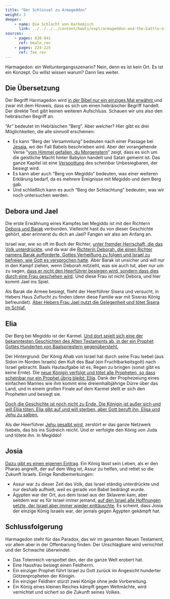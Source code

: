 ```yaml
---
title: "Der Schlüssel zu Armageddon"
weight: 3
deeper:
    - name: Die Schlacht von Karkemisch
      link: ../../../../content/bowls/expl/armageddon-and-the-battle-of-karkemish
sources: 
    - pages: 838-841
      ref: beale_rev
    - pages: 224-225
      ref: fee_rev
---
```


Harmagedon: ein Weltuntergangsszenario? Nein, denn es ist kein Ort. Es ist ein Konzept. Du willst wissen warum? Dann lies weiter.

## Die Übersetzung

<a name="8763"></a>
Der Begriff Harmagedon wird [in der Bibel nur ein einziges Mal erwähnt ](https://www.bibleserver.com/SLT/Offenbarung16%2C16)und zwar mit dem Hinweis, dass es sich um einen hebräischer Begriff handelt. Der direkte Text gibt keinen weiteren Aufschluss. Schauen wir uns also den hebräischen Begriff an.

“Ar” bedeutet im Hebräischen “Berg”. Aber welcher? Hier gibt es drei Möglichkeiten, die alle sinnvoll erscheinen:

- Es kann “Berg der Versammlung” bedeuten nach einer Passage bei [Jesaja](https://www.bibleserver.com/SLT/Jesaja14%2C13), wo der Fall Babels beschrieben wird. Aber der vorangehende Verse “[vom Himmel gefallen, du Morgenstern](https://www.bibleserver.com/SLT/Jesaja14%2C12)” zeigt, dass es sich um die geistliche Macht hinter Babylon handelt und Satan gemeint ist. Das ganze Kapitel ist eine [Verspottung](https://www.bibleserver.com/SLT/Jesaja14%2C3-4) des scheinbar Unbesiegbaren, der besiegt wird.
- Es kann aber auch “Berg von Megiddo” bedeuten, was einer weiteren Erklärung bedarf, da es mehrere Ereignisse mit Megiddo und dem Berg gab.
- Und schließlich kann es auch “Berg der Schlachtung” bedeuten, was wir noch untersuchen werden.

## Debora und Jael

<a name="adae"></a>
Die erste Erwähnung eines Kampfes bei Megiddo ist mit den Richtern [Debora und Barak](https://www.bibleserver.com/SLT/Richter4) verbunden. Vielleicht hast du von dieser Geschichte gehört, aber erinnerst du dich an Jael? Fangen wir also am Anfang an.

Israel war, wie so oft im Buch der Richter, [unter fremder Herrschaft, die das Volk unterdrückte](https://www.bibleserver.com/SLT/Richter4%2C1-3). und da war die [Richterin Deborah, die einen Richter namens Barak aufforderte, Gottes Verheißung zu folgen und Israel zu befreien, wie Gott es versprochen hatte](https://www.bibleserver.com/SLT/Richter4%2C3-7). Aber Barak ist unsicher und will nur in den Kampf ziehen, wenn Deborah mitzieht, was sie auch tut, aber nur um zu sagen, [dass er nicht den Heerführer besiegen wird, sondern dass dies durch eine Frau geschehen wird](https://www.bibleserver.com/SLT/Richter4%2C8-9). Und diese Frau ist nicht Debora, und hier kommt Jael ins Spiel.

Als Barak die Armee besiegt, flieht der Heerführer Sisera und versucht, in Hebers Haus Zuflucht zu finden (denn diese Familie war mit Siseras König befreundet). [Aber Hebers Frau Jael nutzt die Gelegenheit und tötet Sisera im Schlaf.](https://www.bibleserver.com/SLT/Richter4%2C15-21)

## Elia

<a name="5f7a"></a>
Der Berg bei Megiddo ist der Karmel. [Und dort spielt sich eine der bekanntesten Geschichten des Alten Testaments ab, in der ein Prophet Gottes Hunderten von Baalspriestern gegenübersteht.](https://www.bibleserver.com/SLT/1.K%C3%B6nige18)

Der Hintergrund: Der König Ahab von Israel hat durch seine Frau Isebel (aus Sidon im Norden Israels) den Kult des Baal (ein Fruchtbarkeitsgott) nach Israel gebracht. Baals Hautaufgabe ist es, Regen zu bringen (sonst gibt es keine Ernte). Die [neue Königin verfolgt und tötet alle Propheten, so dass scheinbar nur ein Prophet übrig bleibt: Elija](https://www.bibleserver.com/SLT/1.K%C3%B6nige19%2C10). Dank der Prophezeiung eines einfachen Mannes wie ihm kommt eine dreieinhalbjährige Dürre über das Land, und in einem großen Finale auf dem Karmel stellt er sich den Propheten und besiegt sie.

[Doch die Geschichte ist noch nicht zu Ende. Die Königin ist außer sich und will Elija töten. Elia gibt auf und will sterben, aber Gott beruft ihn, Elisa und Jehu zu salben.](https://www.bibleserver.com/SLT/1.K%C3%B6nige19)

Als der Heerführer [Jehu gesalbt wird](https://www.bibleserver.com/SLT/2.K%C3%B6nige9), zerstört er das ganze Netzwerk Isebels, das bis ins Südreich reicht. Und er verfolgte den König von Juda und tötete ihn. In Megiddo!

## Josia

<a name="2a48"></a>
[Dazu gibt es einen eigenen Eintrag](../../../../content/bowls/expl/armageddon-and-the-battle-of-karkemish). Ein König lässt sein Leben, als er den Pharao angreift, der auf dem Weg ist, Assur zu helfen, und rettet so die Zukunft Israels. Einige Randbemerkungen:

- Assur war zu dieser Zeit das Volk, das Israel ständig unterdrückte und nur deshalb aufhielt, weil es gerade von Babel bedrängt wurde.
- Ägypten war der Ort, aus dem Israel aus der Sklaverei kam, aber seitdem war es für Israel immer jemand, [auf den Israel alle Hoffnungen setzte, der Israel aber immer wieder enttäuschte](https://www.bibleserver.com/SLT/2.K%C3%B6nige18%2C21). Es scheint, dass Josia der einzige König Israels war, der jemals gegen Ägypten gekämpft hat.

## Schlussfolgerung

<a name="6c2d"></a>
Harmagedon steht für das Paradox, das wir im gesamten Neuen Testament, vor allem aber in der Offenbarung finden: Der Unschlagbare wird vernichtet und der Schwache überwindet.

- Das Totenreich verspottet den, der die ganze Welt erobert hat.
- Eine Hausfrau besiegt einen Feldherrn.
- Ein einziger Prophet führt Israel zu Gott zurück im Angesicht hunderter Götzenpropheten der Königin.
- Ein einziger Feldherr stürzt zwei Könige ohne jede Vorbereitung.
- Ein König eines kleinen Reiches kämpft gegen Weltmächte, wird vernichtet und sichert so die Zukunft seines Volkes.
